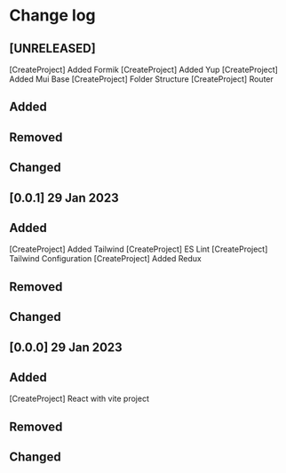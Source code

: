 # Change log

## [UNRELEASED]

[CreateProject] Added Formik
[CreateProject] Added Yup
[CreateProject] Added Mui Base
[CreateProject] Folder Structure
[CreateProject] Router

## Added

## Removed

## Changed

## [0.0.1] 29 Jan 2023

## Added
[CreateProject] Added Tailwind
[CreateProject] ES Lint
[CreateProject] Tailwind Configuration
[CreateProject] Added Redux

## Removed

## Changed

## [0.0.0] 29 Jan 2023

## Added
[CreateProject] React with vite project

## Removed

## Changed

